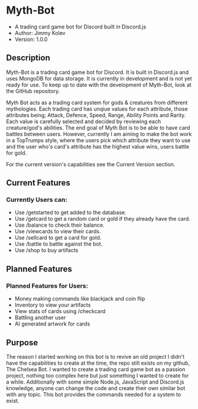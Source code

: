 # Myth-Bot
- A trading card game bot for Discord built in Discord.js 
- Author: Jimmy Kolev
- Version: 1.0.0
## Description
Myth-Bot is a trading card game bot for Discord. It is built in Discord.js and uses MongoDB for data storage. It is currently in development and is not yet ready for use. To keep up to date with the development of Myth-Bot, look at the GitHub repository.

Myth Bot acts as a trading card system for gods & creatures from different mythologies.
Each trading card has unqiue values for each attribute, those attributes being;
Attack, Defence, Speed, Range, Ability Points and Rarity. Each value is carefully
selected and decided by reviewing each creature/god's abilities. The end goal of Myth Bot
is to be able to have card battles between users. However, currently I am aiming to make the bot
work in a TopTrumps style, where the users pick which attribute they want to use and the user who's 
card's attribute has the highest value wins, users battle for gold.

For the current version's capabilities see the Current Version section.

## Current Features
### Currently Users can:
- Use /getstarted to get added to the database.
- Use /getcard to get a random card or gold if they already have the card.
- Use /balance to check their balance.
- Use /viewcards to view their cards.
- Use /sellcard to get a card for gold.
- Use /battle to battle against the bot.
- Use /shop to buy artifacts

## Planned Features
### Planned Features for Users:
- Money making commands like blackjack and coin flip
- Inventory to view your artifacts
- View stats of cards using /checkcard
- Battling another user
- AI generated artwork for cards

## Purpose
The reason I started working on this bot is to revive an old project I didn't have the capabilities to create at the time, the repo still exists on my github, The Chelsea Bot. I wanted to create a trading card game bot as a passion project, nothing too complex here but just something I wanted to create for a while. Additionally with some simple Node.js, JavaScript and Discord.js knowledge, anyone can change the code and create their own similar bot with any topic. This bot provides the commands needed for a system to exist.
